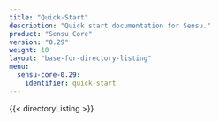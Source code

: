 ```yaml
---
title: "Quick-Start"
description: "Quick start documentation for Sensu."
product: "Sensu Core"
version: "0.29"
weight: 10
layout: "base-for-directory-listing"
menu:
  sensu-core-0.29:
    identifier: quick-start
---
```


{{< directoryListing >}}
